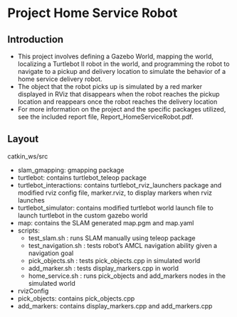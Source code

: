 # Project Home Service Robot

## Introduction
* This project involves defining a Gazebo World, mapping the world, localizing a Turtlebot II robot in the world, and programming the robot to navigate to a pickup and delivery location to simulate the behavior of a home service delivery robot. 
* The object that the robot picks up is simulated by a red marker displayed in RViz that disappears when the robot reaches the pickup location and reappears once the robot reaches the delivery location
* For more information on the project and the specific packages utilized, see the included report file, Report_HomeServiceRobot.pdf.
## Layout
catkin_ws/src
* slam_gmapping: gmapping package
* turtlebot: contains turtlebot_teleop package
* turtlebot_interactions: contains turtlebot_rviz_launchers package and modified rviz config file, marker.rviz, to display markers when rviz launches
* turtlebot_simulator: contains modified turtlebot world launch file to launch turtlebot in the custom gazebo world
* map: contains the SLAM generated map.pgm and map.yaml
* scripts:
  * test_slam.sh : runs SLAM manually using teleop package
  * test_navigation.sh : tests robot’s AMCL navigation ability given a navigation goal
  * pick_objects.sh : tests pick_objects.cpp in simulated world
  * add_marker.sh : tests display_markers.cpp in world
  * home_service.sh : runs pick_objects and add_markers nodes in the simulated world
* rvizConfig
* pick_objects: contains pick_objects.cpp
* add_markers: contains display_markers.cpp and add_markers.cpp


